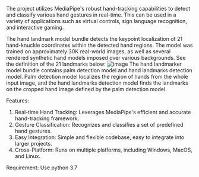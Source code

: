 The project utilizes MediaPipe's robust hand-tracking capabilities to detect and classify various hand gestures in real-time. This can be used in a variety of applications such as virtual controls, sign language recognition, and interactive gaming.

The hand landmark model bundle detects the keypoint localization of 21 hand-knuckle coordinates within the detected hand regions. The model was trained on approximately 30K real-world images, as well as several rendered synthetic hand models imposed over various backgrounds. See the definition of the 21 landmarks below:
![image](https://github.com/user-attachments/assets/80113028-47a6-4b1e-9bf5-54414f932da0)
The hand landmarker model bundle contains palm detection model and hand landmarks detection model. Palm detection model localizes the region of hands from the whole input image, and the hand landmarks detection model finds the landmarks on the cropped hand image defined by the palm detection model.

Features:
1. Real-time Hand Tracking: Leverages MediaPipe's efficient and accurate hand-tracking framework.
2. Gesture Classification: Recognizes and classifies a set of predefined hand gestures.
3. Easy Integration: Simple and flexible codebase, easy to integrate into larger projects.
4. Cross-Platform: Runs on multiple platforms, including Windows, MacOS, and Linux.

Requirement:
Use python 3.7
